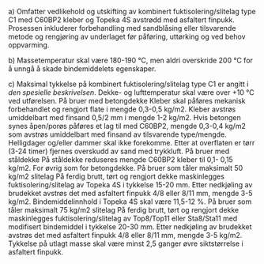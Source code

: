 a) Omfatter vedlikehold og utskifting av kombinert fuktisolering/slitelag type C1 med C60BP2 kleber og Topeka 4S avstrødd med asfaltert finpukk.
Prosessen inkluderer forbehandling med sandblåsing eller tilsvarende metode og rengjøring av underlaget før påføring, uttørking og ved behov oppvarming.

b) Massetemperatur skal være 180-190 °C, men aldri overskride 200 °C for å unngå å skade bindemiddelets egenskaper.

c) Maksimal tykkelse på kombinert fuktisolering/slitelag type C1 er angitt i *den spesielle beskrivelsen*.
Dekke- og lufttemperatur skal være over +10 °C ved utførelsen.
På bruer med betongdekke
Kleber skal påføres mekanisk forbehandlet og rengjort flate i mengde 0,3-0,5 kg/m2. Kleber avstrøs umiddelbart med finsand 0,5/2 mm i mengde 1-2 kg/m2. Hvis betongen synes åpen/porøs påføres et lag til med C60BP2, mengde 0,3-0,4 kg/m2 som avstrøs umiddelbart med finsand av tilsvarende type/mengde.
Helligdager og/eller dammer skal ikke forekomme.
Etter at overflaten er tørr (3-24 timer) fjernes overskudd av sand med trykkluft.
På bruer med ståldekke
På ståldekke reduseres mengde C60BP2 kleber til 0,1- 0,15 kg/m2. For øvrig som for betongdekke.
På bruer som tåler maksimalt 50 kg/m2 slitelag
På ferdig brutt, tørt og rengjort dekke maskinlegges fuktisolering/slitelag av Topeka 4S i tykkelse 15-20 mm. Etter nedkjøling av brudekket avstrøs det med asfaltert finpukk 4/8 eller 8/11 mm, mengde 3-5 kg/m2. Bindemiddelinnhold i Topeka 4S skal være 11,5-12 %.
På bruer som tåler maksimalt 75 kg/m2 slitelag
På ferdig brutt, tørt og rengjort dekke maskinlegges fuktisolering/slitelag av Top8/Top11 eller Sta8/Sta11 med modifisert bindemiddel i tykkelse 20-30 mm. Etter nedkjøling av brudekket avstrøs det med asfaltert finpukk 4/8 eller 8/11 mm, mengde 3-5 kg/m2. Tykkelse på utlagt masse skal være minst 2,5 ganger øvre siktstørrelse i asfaltert finpukk.

